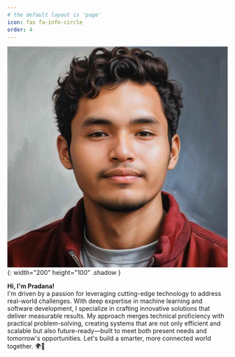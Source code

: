 ```yaml
---
# the default layout is 'page'
icon: fas fa-info-circle
order: 4
---
```




![About](assets/img/avatars/1729611236905.jpg){: width="200" height="100" .shadow }


**Hi, I'm Pradana!**  
I'm driven by a passion for leveraging cutting-edge technology to address real-world challenges. With deep expertise in machine learning and software development, I specialize in crafting innovative solutions that deliver measurable results. My approach merges technical proficiency with practical problem-solving, creating systems that are not only efficient and scalable but also future-ready—built to meet both present needs and tomorrow's opportunities.
Let's build a smarter, more connected world together. 🌍🚀
